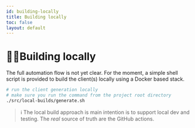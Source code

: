 ```yaml
---
id: building-locally
title: Building locally
toc: false
layout: default
---
```


# 👩‍💻Building locally

The full automation flow is not yet clear. For the moment, a simple shell script is provided to
build the client(s) locally using a Docker based stack.

```bash
# run the client generation locally
# make sure you run the command from the project root directory
./src/local-builds/generate.sh
```

> ℹ️ The local build approach is main intention is to support local dev and testing. The _real_ source of truth are the GitHub actions.
